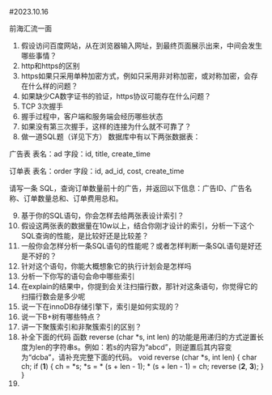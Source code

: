 #2023.10.16

前海汇流一面
1. 假设访问百度网站，从在浏览器输入网址，到最终页面展示出来，中间会发生哪些事情？
2. http和https的区别
3. https如果只采用单种加密方式，例如只采用非对称加密，或对称加密，会存在什么样的问题？
4. 如果缺少CA数字证书的验证，https协议可能存在什么问题？
5. TCP 3次握手
6. 握手过程中，客户端和服务端会经历哪些状态
7. 如果没有第三次握手，这样的连接为什么就不可靠了？
8. 做一道SQL题（详见下方）
数据库中有以下两张数据表：

广告表
表名：ad
字段：id, title, create_time

订单表
表名：order
字段：id, ad_id, cost, create_time

请写一条 SQL，查询订单数量前十的广告，并返回以下信息：广告ID、广告名称、订单数量总和、订单费用总和。

9. 基于你的SQL语句，你会怎样去给两张表设计索引？
11. 假设这两张表的数据量在10w以上，结合你刚才设计的索引，分析一下这个SQL查询的性能，是比较好还是比较差？
12. 一般你会怎样分析一条SQL语句的性能呢？或者怎样判断一条SQL语句是好还是不好的？
13. 针对这个语句，你能大概想象它的执行计划会是怎样吗
14. 分析一下你写的语句会命中哪些索引
15. 在explain的结果中，你提到会关注扫描行数，那针对这条语句，你觉得它的扫描行数会是多少呢
16. 说一下在innoDB存储引擎下，索引是如何实现的？
17. 说一下B+树有哪些特点？
18. 讲一下聚簇索引和非聚簇索引的区别？
19. 补全下面的代码
函数 reverse (char *s, int len) 的功能是用递归的方式逆置长度为len的字符串s。例如：若s的内容为“abcd”，则逆置后其内容变为“dcba”，请补充完整下面的代码。
void reverse (char *s, int len)
{
    char ch;
    if (____1____)
    {
        ch = *s;
        *s = * (s + len - 1);
        * (s + len - 1) = ch;
        reverse (____2____, ____3____);
    }
}
20. 
